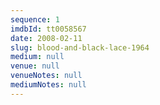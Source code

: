 ```yaml
---
sequence: 1
imdbId: tt0058567
date: 2008-02-11
slug: blood-and-black-lace-1964
medium: null
venue: null
venueNotes: null
mediumNotes: null
---
```


